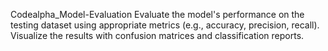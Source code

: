 Codealpha_Model-Evaluation
Evaluate the model's performance on the testing dataset using appropriate metrics (e.g., accuracy, precision, recall). Visualize the results with confusion matrices and classification reports.
